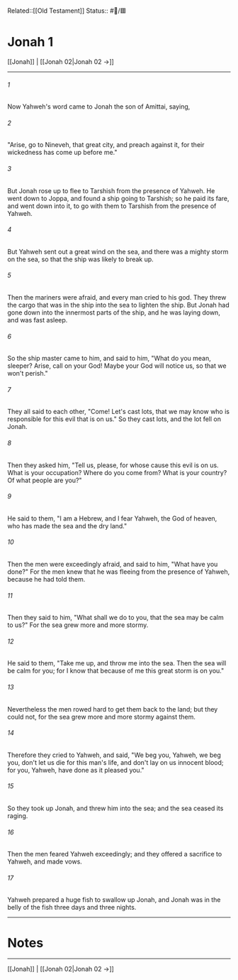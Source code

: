 Related::[[Old Testament]]
Status:: #📖/🟥
# Jonah 1

[[Jonah]] | [[Jonah 02|Jonah 02 →]]
***



###### 1 
Now Yahweh's word came to Jonah the son of Amittai, saying, 

###### 2 
"Arise, go to Nineveh, that great city, and preach against it, for their wickedness has come up before me." 

###### 3 
But Jonah rose up to flee to Tarshish from the presence of Yahweh. He went down to Joppa, and found a ship going to Tarshish; so he paid its fare, and went down into it, to go with them to Tarshish from the presence of Yahweh. 

###### 4 
But Yahweh sent out a great wind on the sea, and there was a mighty storm on the sea, so that the ship was likely to break up. 

###### 5 
Then the mariners were afraid, and every man cried to his god. They threw the cargo that was in the ship into the sea to lighten the ship. But Jonah had gone down into the innermost parts of the ship, and he was laying down, and was fast asleep. 

###### 6 
So the ship master came to him, and said to him, "What do you mean, sleeper? Arise, call on your God! Maybe your God will notice us, so that we won't perish." 

###### 7 
They all said to each other, "Come! Let's cast lots, that we may know who is responsible for this evil that is on us." So they cast lots, and the lot fell on Jonah. 

###### 8 
Then they asked him, "Tell us, please, for whose cause this evil is on us. What is your occupation? Where do you come from? What is your country? Of what people are you?" 

###### 9 
He said to them, "I am a Hebrew, and I fear Yahweh, the God of heaven, who has made the sea and the dry land." 

###### 10 
Then the men were exceedingly afraid, and said to him, "What have you done?" For the men knew that he was fleeing from the presence of Yahweh, because he had told them. 

###### 11 
Then they said to him, "What shall we do to you, that the sea may be calm to us?" For the sea grew more and more stormy. 

###### 12 
He said to them, "Take me up, and throw me into the sea. Then the sea will be calm for you; for I know that because of me this great storm is on you." 

###### 13 
Nevertheless the men rowed hard to get them back to the land; but they could not, for the sea grew more and more stormy against them. 

###### 14 
Therefore they cried to Yahweh, and said, "We beg you, Yahweh, we beg you, don't let us die for this man's life, and don't lay on us innocent blood; for you, Yahweh, have done as it pleased you." 

###### 15 
So they took up Jonah, and threw him into the sea; and the sea ceased its raging. 

###### 16 
Then the men feared Yahweh exceedingly; and they offered a sacrifice to Yahweh, and made vows. 

###### 17 
Yahweh prepared a huge fish to swallow up Jonah, and Jonah was in the belly of the fish three days and three nights.

---
# Notes


***
[[Jonah]] | [[Jonah 02|Jonah 02 →]]
